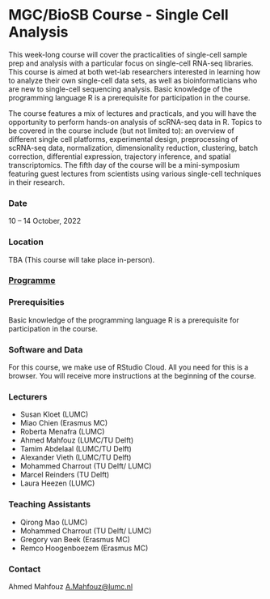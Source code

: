 # MGC/BioSB Course - Single Cell Analysis

This week-long course will cover the practicalities of single-cell sample prep and analysis with a particular focus on single-cell RNA-seq libraries. This course is aimed at both wet-lab researchers interested in learning how to analyze their own single-cell data sets, as well as bioinformaticians who are new to single-cell sequencing analysis. Basic knowledge of the programming language R is a prerequisite for participation in the course.

The course features a mix of lectures and practicals, and you will have the opportunity to perform hands-on analysis of scRNA-seq data in R. Topics to be covered in the course include (but not limited to): an overview of different single cell platforms, experimental design, preprocessing of scRNA-seq data, normalization, dimensionality reduction, clustering, batch correction, differential expression, trajectory inference, and spatial transcriptomics. The fifth day of the course will be a mini-symposium featuring guest lectures from scientists using various single-cell techniques in their research.

### Date
10 – 14 October, 2022

### Location
TBA (This course will take place in-person).

### [Programme](Programme.md)

### Prerequisities
Basic knowledge of the programming language R is a prerequisite for participation in the course.

### Software and Data
For this course, we make use of RStudio Cloud. All you need for this is a browser. You will receive more instructions at the beginning of the course.

### Lecturers
- Susan Kloet (LUMC)
- Miao Chien (Erasmus MC)
- Roberta Menafra (LUMC)
- Ahmed Mahfouz (LUMC/TU Delft)
- Tamim Abdelaal (LUMC/TU Delft)
- Alexander Vieth (LUMC/TU Delft)
- Mohammed Charrout (TU Delft/ LUMC)
- Marcel Reinders (TU Delft)
- Laura Heezen (LUMC)

### Teaching Assistants
- Qirong Mao (LUMC)
- Mohammed Charrout (TU Delft/ LUMC)
- Gregory van Beek (Erasmus MC)
- Remco Hoogenboezem (Erasmus MC)

### Contact
Ahmed Mahfouz <A.Mahfouz@lumc.nl>
